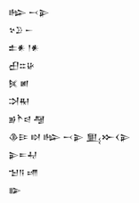 <div class='block'>
<div class='line'>𒈗 𒁁𒉌</div>
<div class='line'>𒆳𒊒 𒀸</div>
<div class='line'>𒉺𒀭 𒁹𒀭</div>
<div class='line'>𒌷𒇹𒄩</div>
<div class='line'>𒍮 𒅖</div>
<div class='line'>𒋫𒊑</div>
<div class='line'>𒂊𒋻𒁀 𒆷</div>
<div class='line'>𒆠𒄿 𒊭 𒈗 𒁁𒉌 𒅅𒁍𒌋𒉌</div>
<div class='line'>𒉌𒋰𒄷</div>
<div class='line'>𒈠𒀀 𒋬</div>
<div class='line'>𒅔</div>
</div>